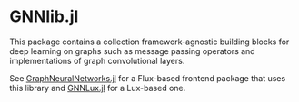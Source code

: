 # GNNlib.jl

This package contains a collection framework-agnostic 
building blocks for deep learning on graphs such as message passing operators and implementations of graph convolutional layers. 

See [GraphNeuralNetworks.jl](https://juliagraphs.org/GraphNeuralNetworks.jl/docs/GraphNeuralNetworks.jl/) for a Flux-based frontend package that uses this library and [GNNLux.jl](https://juliagraphs.org/GraphNeuralNetworks.jl/docs/GNNLux.jl/) for a Lux-based one.


